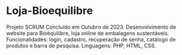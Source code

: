 # Loja-Bioequilibre
Projeto SCRUM Concluído em Outubro de 2023. Desenvolvimento de website para Bioéquilibre, loja online de embalagens sustentáveis. Funcionalidades: login, cadastro, recuperação de senha, catálogo de produtos e barra de pesquisa. Linguagens: PHP, HTML, CSS.
